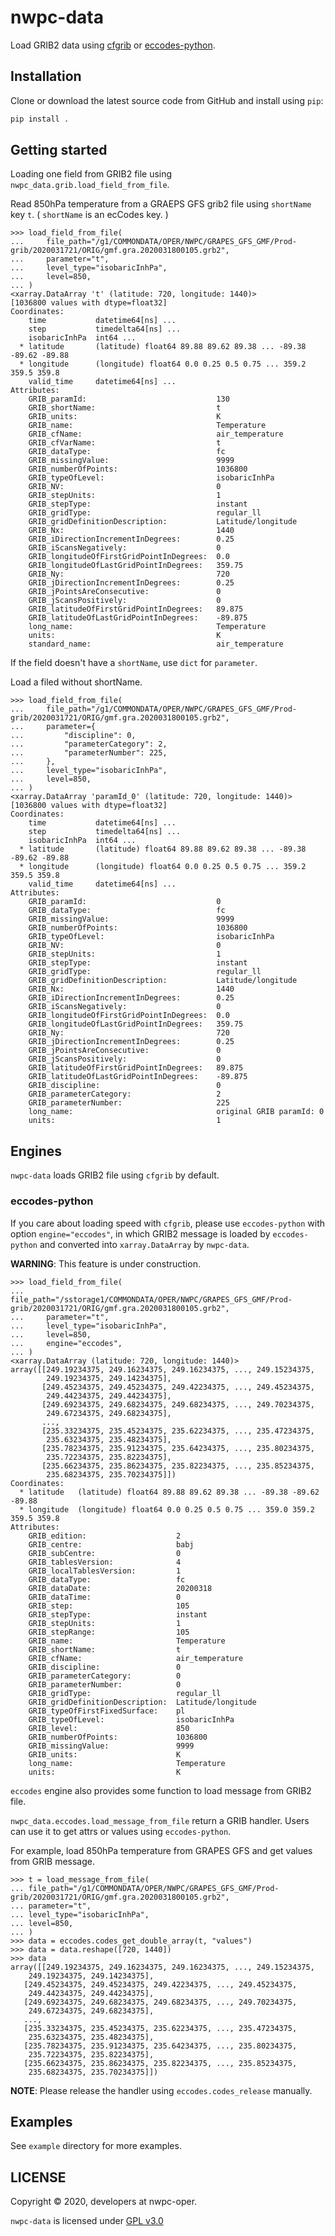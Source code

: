 # nwpc-data

Load GRIB2 data using [cfgrib](https://github.com/ecmwf/cfgrib) or [eccodes-python](https://github.com/ecmwf/eccodes-python).

## Installation

Clone or download the latest source code from GitHub and install using `pip`:

```bash
pip install .
```

## Getting started

Loading one field from GRIB2 file using `nwpc_data.grib.load_field_from_file`.

Read 850hPa temperature from a GRAEPS GFS grib2 file using `shortName` key `t`.
( `shortName` is an ecCodes key. )

```pycon
>>> load_field_from_file(
...     file_path="/g1/COMMONDATA/OPER/NWPC/GRAPES_GFS_GMF/Prod-grib/2020031721/ORIG/gmf.gra.2020031800105.grb2",
...     parameter="t",
...     level_type="isobaricInhPa",
...     level=850,
... )
<xarray.DataArray 't' (latitude: 720, longitude: 1440)>
[1036800 values with dtype=float32]
Coordinates:
    time           datetime64[ns] ...
    step           timedelta64[ns] ...
    isobaricInhPa  int64 ...
  * latitude       (latitude) float64 89.88 89.62 89.38 ... -89.38 -89.62 -89.88
  * longitude      (longitude) float64 0.0 0.25 0.5 0.75 ... 359.2 359.5 359.8
    valid_time     datetime64[ns] ...
Attributes:
    GRIB_paramId:                             130
    GRIB_shortName:                           t
    GRIB_units:                               K
    GRIB_name:                                Temperature
    GRIB_cfName:                              air_temperature
    GRIB_cfVarName:                           t
    GRIB_dataType:                            fc
    GRIB_missingValue:                        9999
    GRIB_numberOfPoints:                      1036800
    GRIB_typeOfLevel:                         isobaricInhPa
    GRIB_NV:                                  0
    GRIB_stepUnits:                           1
    GRIB_stepType:                            instant
    GRIB_gridType:                            regular_ll
    GRIB_gridDefinitionDescription:           Latitude/longitude
    GRIB_Nx:                                  1440
    GRIB_iDirectionIncrementInDegrees:        0.25
    GRIB_iScansNegatively:                    0
    GRIB_longitudeOfFirstGridPointInDegrees:  0.0
    GRIB_longitudeOfLastGridPointInDegrees:   359.75
    GRIB_Ny:                                  720
    GRIB_jDirectionIncrementInDegrees:        0.25
    GRIB_jPointsAreConsecutive:               0
    GRIB_jScansPositively:                    0
    GRIB_latitudeOfFirstGridPointInDegrees:   89.875
    GRIB_latitudeOfLastGridPointInDegrees:    -89.875
    long_name:                                Temperature
    units:                                    K
    standard_name:                            air_temperature
```

If the field doesn't have a `shortName`, use `dict` for `parameter`.

Load a filed without shortName.

```pycon
>>> load_field_from_file(
...     file_path="/g1/COMMONDATA/OPER/NWPC/GRAPES_GFS_GMF/Prod-grib/2020031721/ORIG/gmf.gra.2020031800105.grb2",
...     parameter={
...         "discipline": 0,
...         "parameterCategory": 2,
...         "parameterNumber": 225,
...     },
...     level_type="isobaricInhPa",
...     level=850,
... )
<xarray.DataArray 'paramId_0' (latitude: 720, longitude: 1440)>
[1036800 values with dtype=float32]
Coordinates:
    time           datetime64[ns] ...
    step           timedelta64[ns] ...
    isobaricInhPa  int64 ...
  * latitude       (latitude) float64 89.88 89.62 89.38 ... -89.38 -89.62 -89.88
  * longitude      (longitude) float64 0.0 0.25 0.5 0.75 ... 359.2 359.5 359.8
    valid_time     datetime64[ns] ...
Attributes:
    GRIB_paramId:                             0
    GRIB_dataType:                            fc
    GRIB_missingValue:                        9999
    GRIB_numberOfPoints:                      1036800
    GRIB_typeOfLevel:                         isobaricInhPa
    GRIB_NV:                                  0
    GRIB_stepUnits:                           1
    GRIB_stepType:                            instant
    GRIB_gridType:                            regular_ll
    GRIB_gridDefinitionDescription:           Latitude/longitude
    GRIB_Nx:                                  1440
    GRIB_iDirectionIncrementInDegrees:        0.25
    GRIB_iScansNegatively:                    0
    GRIB_longitudeOfFirstGridPointInDegrees:  0.0
    GRIB_longitudeOfLastGridPointInDegrees:   359.75
    GRIB_Ny:                                  720
    GRIB_jDirectionIncrementInDegrees:        0.25
    GRIB_jPointsAreConsecutive:               0
    GRIB_jScansPositively:                    0
    GRIB_latitudeOfFirstGridPointInDegrees:   89.875
    GRIB_latitudeOfLastGridPointInDegrees:    -89.875
    GRIB_discipline:                          0
    GRIB_parameterCategory:                   2
    GRIB_parameterNumber:                     225
    long_name:                                original GRIB paramId: 0
    units:                                    1
```

## Engines

`nwpc-data` loads GRIB2 file using `cfgrib` by default.

### eccodes-python

If you care about loading speed with `cfgrib`, please use `eccodes-python` with option `engine="eccodes"`, 
in which GRIB2 message is loaded by `eccodes-python` and converted into `xarray.DataArray` by `nwpc-data`.

**WARNING**: This feature is under construction.

```pycon
>>> load_field_from_file(
...     file_path="/sstorage1/COMMONDATA/OPER/NWPC/GRAPES_GFS_GMF/Prod-grib/2020031721/ORIG/gmf.gra.2020031800105.grb2",
...     parameter="t",
...     level_type="isobaricInhPa",
...     level=850,
...     engine="eccodes",
... )
<xarray.DataArray (latitude: 720, longitude: 1440)>
array([[249.19234375, 249.16234375, 249.16234375, ..., 249.15234375,
        249.19234375, 249.14234375],
       [249.45234375, 249.45234375, 249.42234375, ..., 249.45234375,
        249.44234375, 249.44234375],
       [249.69234375, 249.68234375, 249.68234375, ..., 249.70234375,
        249.67234375, 249.68234375],
       ...,
       [235.33234375, 235.45234375, 235.62234375, ..., 235.47234375,
        235.63234375, 235.48234375],
       [235.78234375, 235.91234375, 235.64234375, ..., 235.80234375,
        235.72234375, 235.82234375],
       [235.66234375, 235.86234375, 235.82234375, ..., 235.85234375,
        235.68234375, 235.70234375]])
Coordinates:
  * latitude   (latitude) float64 89.88 89.62 89.38 ... -89.38 -89.62 -89.88
  * longitude  (longitude) float64 0.0 0.25 0.5 0.75 ... 359.0 359.2 359.5 359.8
Attributes:
    GRIB_edition:                    2
    GRIB_centre:                     babj
    GRIB_subCentre:                  0
    GRIB_tablesVersion:              4
    GRIB_localTablesVersion:         1
    GRIB_dataType:                   fc
    GRIB_dataDate:                   20200318
    GRIB_dataTime:                   0
    GRIB_step:                       105
    GRIB_stepType:                   instant
    GRIB_stepUnits:                  1
    GRIB_stepRange:                  105
    GRIB_name:                       Temperature
    GRIB_shortName:                  t
    GRIB_cfName:                     air_temperature
    GRIB_discipline:                 0
    GRIB_parameterCategory:          0
    GRIB_parameterNumber:            0
    GRIB_gridType:                   regular_ll
    GRIB_gridDefinitionDescription:  Latitude/longitude 
    GRIB_typeOfFirstFixedSurface:    pl
    GRIB_typeOfLevel:                isobaricInhPa
    GRIB_level:                      850
    GRIB_numberOfPoints:             1036800
    GRIB_missingValue:               9999
    GRIB_units:                      K
    long_name:                       Temperature
    units:                           K
```

`eccodes` engine also provides some function to load message from GRIB2 file.

`nwpc_data.eccodes.load_message_from_file` return a GRIB handler.
Users can use it to get attrs or values using `eccodes-python`.

For example, load 850hPa temperature from GRAPES GFS and get values from GRIB message.

```pycon
>>> t = load_message_from_file(
... file_path="/g1/COMMONDATA/OPER/NWPC/GRAPES_GFS_GMF/Prod-grib/2020031721/ORIG/gmf.gra.2020031800105.grb2",
... parameter="t",
... level_type="isobaricInhPa",
... level=850,
... )
>>> data = eccodes.codes_get_double_array(t, "values")
>>> data = data.reshape([720, 1440])
>>> data
array([[249.19234375, 249.16234375, 249.16234375, ..., 249.15234375,
    249.19234375, 249.14234375],
   [249.45234375, 249.45234375, 249.42234375, ..., 249.45234375,
    249.44234375, 249.44234375],
   [249.69234375, 249.68234375, 249.68234375, ..., 249.70234375,
    249.67234375, 249.68234375],
   ...,
   [235.33234375, 235.45234375, 235.62234375, ..., 235.47234375,
    235.63234375, 235.48234375],
   [235.78234375, 235.91234375, 235.64234375, ..., 235.80234375,
    235.72234375, 235.82234375],
   [235.66234375, 235.86234375, 235.82234375, ..., 235.85234375,
    235.68234375, 235.70234375]])
```

**NOTE**: Please release the handler using `eccodes.codes_release` manually.

## Examples

See `example` directory for more examples.

## LICENSE

Copyright &copy; 2020, developers at nwpc-oper.

`nwpc-data` is licensed under [GPL v3.0](LICENSE.md)